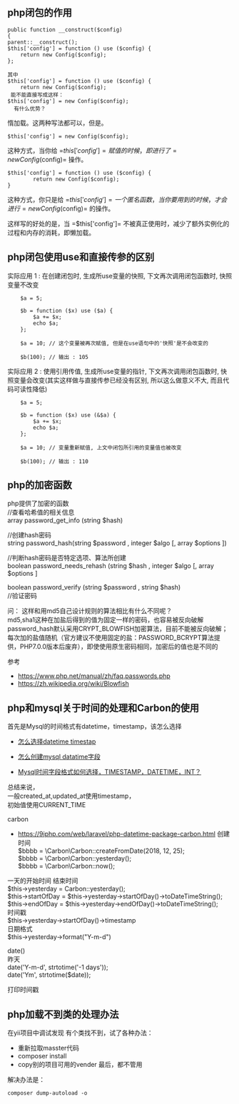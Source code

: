 ## php闭包的作用
```
public function __construct($config)
{
parent::__construct();
$this['config'] = function () use ($config) {
    return new Config($config);
};

其中
$this['config'] = function () use ($config) {
    return new Config($config);
 能不能直接写成这样：
$this['config'] = new Config($config);
  有什么优势？
```
  
惰加载。这两种写法都可以，但是。  
```
$this['config'] = new Config($config);
```
这种方式，当你给 =$this['config']= 赋值的时候，即进行了 =new Config($config)= 操作。  
```
$this['config'] = function () use ($config) {
        return new Config($config);
}
```
这种方式，你只是给 =$this['config']= 一个匿名函数，当你要用到的时候，才会进行 =new Config($config)= 的操作。  
  
这样写的好处的是，当 =$this['config']= 不被真正使用时，减少了额外实例化的过程和内存的消耗，即懒加载。  
  

## php闭包使用use和直接传参的区别 
实际应用 1 : 在创建闭包时, 生成所use变量的快照, 下文再次调用闭包函数时, 快照变量不改变  
```
    $a = 5;

    $b = function ($x) use ($a) {
        $a += $x;
        echo $a;
    };

    $a = 10; // 这个变量被再次赋值, 但是在use语句中的'快照'是不会改变的

    $b(100); // 输出 : 105
```
实际应用 2 : 使用引用传值, 生成所use变量的指针, 下文再次调用闭包函数时, 快照变量会改变(其实这样做与直接传参已经没有区别, 所以这么做意义不大, 而且代码可读性降低)  
```
    $a = 5;

    $b = function ($x) use (&$a) {
        $a += $x;
        echo $a;
    };

    $a = 10; // 变量重新赋值, 上文中闭包所引用的变量值也被改变

    $b(100); // 输出 : 110
```

## php的加密函数  
php提供了加密的函数  
//查看哈希值的相关信息  
array password_get_info (string $hash)  
  
//创建hash密码  
string password_hash(string $password , integer $algo [, array $options ])  
  
//判断hash密码是否特定选项、算法所创建  
boolean password_needs_rehash (string $hash , integer $algo [, array $options ]  
  
boolean password_verify (string $password , string $hash)  
//验证密码  
  
问： 这样和用md5自己设计规则的算法相比有什么不同呢？  
 md5,sha1这种在加盐后得到的值为固定一样的密码，也容易被反向破解  
password_hash默认采用CRYPT_BLOWFISH加密算法，目前不能被反向破解；每次加的盐值随机（官方建议不使用固定的盐：PASSWORD_BCRYPT算法提供，PHP7.0.0版本后废弃），即使使用原生密码相同，加密后的值也是不同的  
  
参考  
- https://www.php.net/manual/zh/faq.passwords.php
- https://zh.wikipedia.org/wiki/Blowfish
## php和mysql关于时间的处理和Carbon的使用  
首先是Mysql的时间格式有datetime，timestamp，该怎么选择  
  
- [怎么选择datetime timestap](https://stackoverflow.com/questions/409286/should-i-use-the-datetime-or-timestamp-data-type-in-mysql)
- [怎么创建mysql datatime字段](https://stackoverflow.com/questions/168736/how-do-you-set-a-default-value-for-a-mysql-datetime-column)
  
- [Mysql时间字段格式如何选择，TIMESTAMP，DATETIME，INT？](https://segmentfault.com/q/1010000000121702)
  
总结来说，  
一般created_at,updated_at使用timestamp，  
初始值使用CURRENT_TIME  
  
carbon  
- https://9iphp.com/web/laravel/php-datetime-package-carbon.html
创建时间  
$bbbb = \Carbon\Carbon::createFromDate(2018, 12, 25);  
$bbbb = \Carbon\Carbon::yesterday();  
$bbbb = \Carbon\Carbon::now();  
  
一天的开始时间 结束时间  
$this->yesterday = Carbon::yesterday();  
$this->startOfDay = $this->yesterday->startOfDay()->toDateTimeString();  
$this->endOfDay = $this->yesterday->endOfDay()->toDateTimeString();  
时间戳  
$this->yesterday->startOfDay()->timestamp  
日期格式  
$this->yesterday->format("Y-m-d")  
  
  
date()  
昨天  
date('Y-m-d', strtotime('-1 days'));  
date('Ym', strtotime($date));  
  
打印时间戳  


## php加载不到类的处理办法  
在yii项目中调试发现 有个类找不到，试了各种办法：  
- 重新拉取masster代码
- composer install
- copy别的项目可用的vender
最后，都不管用  
  
解决办法是：  
  
```
composer dump-autoload -o
```
